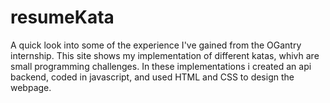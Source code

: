 # resumeKata
A quick look into some of the experience I've gained from the OGantry internship.
This site shows my implementation of different katas, whivh are small programming challenges.
In these implementations i created an api backend, coded in javascript, and used HTML and CSS to design the webpage.
